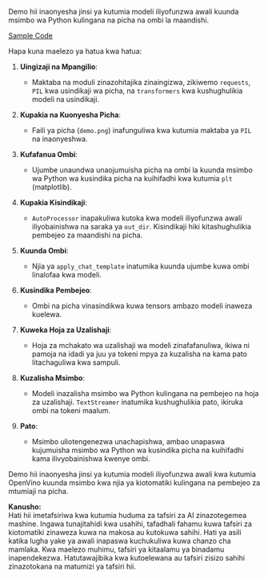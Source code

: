Demo hii inaonyesha jinsi ya kutumia modeli iliyofunzwa awali kuunda msimbo wa Python kulingana na picha na ombi la maandishi.

[Sample Code](../../../../../../code/06.E2E/E2E_OpenVino_Phi3-vision.ipynb)

Hapa kuna maelezo ya hatua kwa hatua:

1. **Uingizaji na Mpangilio**:
   - Maktaba na moduli zinazohitajika zinaingizwa, zikiwemo `requests`, `PIL` kwa usindikaji wa picha, na `transformers` kwa kushughulikia modeli na usindikaji.

2. **Kupakia na Kuonyesha Picha**:
   - Faili ya picha (`demo.png`) inafunguliwa kwa kutumia maktaba ya `PIL` na inaonyeshwa.

3. **Kufafanua Ombi**:
   - Ujumbe unaundwa unaojumuisha picha na ombi la kuunda msimbo wa Python wa kusindika picha na kuihifadhi kwa kutumia `plt` (matplotlib).

4. **Kupakia Kisindikaji**:
   - `AutoProcessor` inapakuliwa kutoka kwa modeli iliyofunzwa awali iliyobainishwa na saraka ya `out_dir`. Kisindikaji hiki kitashughulikia pembejeo za maandishi na picha.

5. **Kuunda Ombi**:
   - Njia ya `apply_chat_template` inatumika kuunda ujumbe kuwa ombi linalofaa kwa modeli.

6. **Kusindika Pembejeo**:
   - Ombi na picha vinasindikwa kuwa tensors ambazo modeli inaweza kuelewa.

7. **Kuweka Hoja za Uzalishaji**:
   - Hoja za mchakato wa uzalishaji wa modeli zinafafanuliwa, ikiwa ni pamoja na idadi ya juu ya tokeni mpya za kuzalisha na kama pato litachaguliwa kwa sampuli.

8. **Kuzalisha Msimbo**:
   - Modeli inazalisha msimbo wa Python kulingana na pembejeo na hoja za uzalishaji. `TextStreamer` inatumika kushughulikia pato, ikiruka ombi na tokeni maalum.

9. **Pato**:
   - Msimbo uliotengenezwa unachapishwa, ambao unapaswa kujumuisha msimbo wa Python wa kusindika picha na kuihifadhi kama ilivyobainishwa kwenye ombi.

Demo hii inaonyesha jinsi ya kutumia modeli iliyofunzwa awali kwa kutumia OpenVino kuunda msimbo kwa njia ya kiotomatiki kulingana na pembejeo za mtumiaji na picha.

**Kanusho:**  
Hati hii imetafsiriwa kwa kutumia huduma za tafsiri za AI zinazotegemea mashine. Ingawa tunajitahidi kwa usahihi, tafadhali fahamu kuwa tafsiri za kiotomatiki zinaweza kuwa na makosa au kutokuwa sahihi. Hati ya asili katika lugha yake ya awali inapaswa kuchukuliwa kuwa chanzo cha mamlaka. Kwa maelezo muhimu, tafsiri ya kitaalamu ya binadamu inapendekezwa. Hatutawajibika kwa kutoelewana au tafsiri zisizo sahihi zinazotokana na matumizi ya tafsiri hii.